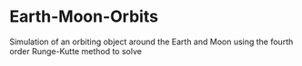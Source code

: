 # Earth-Moon-Orbits
Simulation of an orbiting object around the Earth and Moon using the fourth order Runge-Kutte method to solve 
